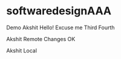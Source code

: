 # softwaredesignAAA
Demo
Akshit
Hello!
Excuse me
Third
Fourth


Akshit Remote Changes
OK

Akshit Local

